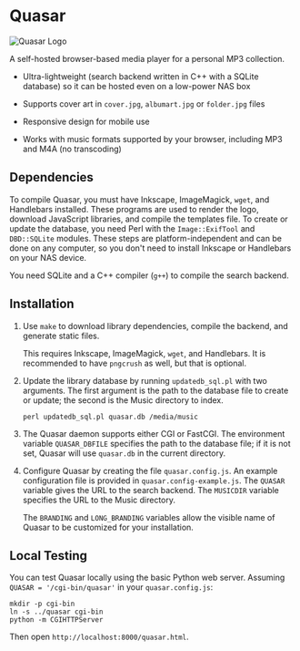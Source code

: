 Quasar
======

![Quasar Logo](https://user-images.githubusercontent.com/404497/35063426-b19cf18a-fb8c-11e7-8720-d75bd89138c6.png)

A self-hosted browser-based media player for a personal MP3 collection.

* Ultra-lightweight (search backend written in C++ with a SQLite
  database) so it can be hosted even on a low-power NAS box

* Supports cover art in `cover.jpg`, `albumart.jpg` or `folder.jpg` files

* Responsive design for mobile use

* Works with music formats supported by your browser, including MP3
  and M4A (no transcoding)

Dependencies
------------

To compile Quasar, you must have Inkscape, ImageMagick, `wget`, and
Handlebars installed. These programs are used to render the logo,
download JavaScript libraries, and compile the templates file. To
create or update the database, you need Perl with the
`Image::ExifTool` and `DBD::SQLite` modules. These steps are
platform-independent and can be done on any computer, so you don't
need to install Inkscape or Handlebars on your NAS device.

You need SQLite and a C++ compiler (`g++`) to compile the search backend.

Installation
------------

1. Use `make` to download library dependencies, compile the backend,
   and generate static files.

   This requires Inkscape, ImageMagick, `wget`, and Handlebars. It is
   recommended to have `pngcrush` as well, but that is optional.

2. Update the library database by running `updatedb_sql.pl` with two
   arguments. The first argument is the path to the database file to
   create or update; the second is the Music directory to index.

       perl updatedb_sql.pl quasar.db /media/music

3. The Quasar daemon supports either CGI or FastCGI. The environment
   variable `QUASAR_DBFILE` specifies the path to the database file;
   if it is not set, Quasar will use `quasar.db` in the current
   directory.

4. Configure Quasar by creating the file `quasar.config.js`. An
   example configuration file is provided in `quasar.config-example.js`.
   The `QUASAR` variable gives the URL to the search backend. The
   `MUSICDIR` variable specifies the URL to the Music directory.

   The `BRANDING` and `LONG_BRANDING` variables allow the visible name
   of Quasar to be customized for your installation.

Local Testing
-------------

You can test Quasar locally using the basic Python web server.
Assuming `QUASAR = '/cgi-bin/quasar'` in your `quasar.config.js`:

    mkdir -p cgi-bin
    ln -s ../quasar cgi-bin
    python -m CGIHTTPServer

Then open `http://localhost:8000/quasar.html`.
